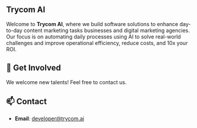 ## Trycom AI 

Welcome to **Trycom AI**, where we build software solutions to enhance day-to-day content marketing tasks businesses and digital marketing agencies. Our focus is on automating daily processes using AI to solve real-world challenges and improve operational efficiency, reduce costs, and 10x your ROI.

## 🤝 Get Involved

We welcome new talents! Feel free to contact us.

## 📫 Contact

- **Email**: developer@trycom.ai
